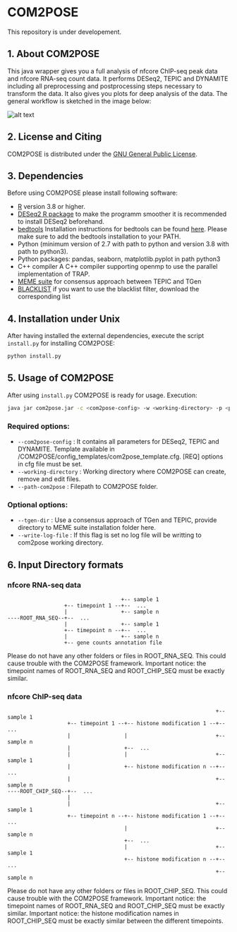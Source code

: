 # COM2POSE

This repository is under developement.

## 1. About COM2POSE


This java wrapper gives you a full analysis of nfcore ChIP-seq peak data and nfcore RNA-seq count data. It performs DESeq2, TEPIC and DYNAMITE including all  preprocessing and postprocessing steps necessary to transform the data. It also gives you plots for deep analysis of the data. The general workflow is sketched in the image below:

![alt text](https://github.com/biomedbigdata/COM2POSE/blob/master/COM2POSE_framework.png)

## 2. License and Citing

COM2POSE is distributed under the [GNU General Public License](https://www.gnu.org/licenses/gpl-3.0.en.html).

## 3. Dependencies

Before using COM2POSE please install following software:

- [R](https://cran.r-project.org/bin/windows/base/) version 3.8 or higher.
- [DESeq2 R package](http://bioconductor.org/packages/release/bioc/html/DESeq2.html) to make the programm smoother it is recommended to install DESeq2 beforehand.
- [bedtools](https://github.com/arq5x/bedtools2) Installation instructions for bedtools can be found [here](https://bedtools.readthedocs.io/en/latest/content/installation.html). Please make sure to add the bedtools installation to your PATH.
- Python (minimum version of 2.7 with path to python and version 3.8 with path to python3).
- Python packages: pandas, seaborn, matplotlib.pyplot in path python3
- C++ compiler A C++ compiler supporting openmp to use the parallel implementation of TRAP.
- [MEME suite](http://meme-suite.org/doc/download.html) for consensus approach between TEPIC and TGen
- [BLACKLIST](https://github.com/Boyle-Lab/Blacklist/tree/master/lists) if you want to use the blacklist filter, download the corresponding list

## 4. Installation under Unix

After having installed the external dependencies, execute the script `install.py` for installing COM2POSE:

```sh
python install.py
```
## 5. Usage of COM2POSE

After using `install.py` COM2POSE is ready for usage. 
Execution:
```sh
java jar com2pose.jar -c <com2pose-config> -w <working-directory> -p <path-com2pose> [-t <tgen-dir>] [-l]
```

### Required options: 
- `--com2pose-config` : It contains all parameters for DESeq2, TEPIC and DYNAMITE. Template available in /COM2POSE/config_templates/com2pose_template.cfg. [REQ] options in cfg file must be set.
- `--working-directory` : Working directory where COM2POSE can create, remove and edit files.
- `--path-com2pose` : Filepath to COM2POSE folder.

### Optional options: 
- `--tgen-dir` : Use a consensus approach of TGen and TEPIC, provide directory to MEME suite installation folder here.
- `--write-log-file` : If this flag is set no log file will be writting to com2pose working directory.

## 6. Input Directory formats

### nfcore RNA-seq data
```
                                    +-- sample 1
                  +-- timepoint 1 --+--  ...
                  |                 +-- sample n
----ROOT_RNA_SEQ--+--  ...
                  |                 +-- sample 1
                  +-- timepoint n --+--  ...
                  |                 +-- sample n
                  +-- gene counts annotation file
```
Please do not have any other folders or files in ROOT_RNA_SEQ. This could cause trouble with the COM2POSE framework.
Important notice: the timepoint names of ROOT_RNA_SEQ and ROOT_CHIP_SEQ must be exactly similar. 

### nfcore ChIP-seq data
```
                                                                  +-- sample 1
                   +-- timepoint 1 --+-- histone modification 1 --+-- ...
                   |                 |                            +-- sample n
                   |                 +--  ...
                   |                 |                            +-- sample 1
                   |                 +-- histone modification n --+-- ...
                   |                                              +-- sample n
----ROOT_CHIP_SEQ--+--  ...
                   |
                   |                                              +-- sample 1
                   +-- timepoint n --+-- histone modification 1 --+-- ...
                                     |                            +-- sample n
                                     +--  ...
                                     |                            +-- sample 1
                                     +-- histone modification n --+-- ...
                                                                  +-- sample n
```
Please do not have any other folders or files in ROOT_CHIP_SEQ. This could cause trouble with the COM2POSE framework.
Important notice: the timepoint names of ROOT_RNA_SEQ and ROOT_CHIP_SEQ must be exactly similar. 
Important notice: the histone modification names in ROOT_CHIP_SEQ must be exactly similar between the different timepoints.
